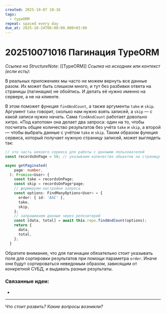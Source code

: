 ```yaml
---
created: 2025-10-07 10:16
tags:
  - typeORM
repeat: spaced every day
due_at: 2025-10-24T06:00:00.000+03:00
---
```

# 202510071016 Пагинация TypeORM

*Ссылка на StructureNote:* [[TypeORM]]
*Ссылка на исходник или контекст (если есть):*

В реальных приложениях мы часто не можем вернуть все данные разом. Их может быть слишком много, и тут без разбивки ответа на страницы (пагинации) не обойтись. И делать её нужно именно на сервере, а не на клиенте.

В этом поможет функция `findAndCount`, а также аргументы `take` и `skip`. Аргумент `take` говорит, сколько нам нужно взять записей, а `skip` — с какой записи нужно начать. Сама `findAndCount` работает довольно хитро. «Под капотом» она делает два запроса: один на то, чтобы посчитать общее количество результатов без учёта `take` и `skip`, а второй — чтобы выбрать данные с учётом `take` и `skip`. Таким образом функция сервиса, который получает нужную страницу записей, может выглядеть так:

```ts
// это часть некоего сервиса для работы с данными пользователей
const recordsOnPage = 50; // указываем количество объектов на страницу

async getPaginated(
    page: number,
  ): Promise<User> {
    const take = recordsOnPage;
    const skip = recordsOnPage*page;
    // формируем настройки запроса
    const options: FindManyOptions<User> = {
      order: { id: 'ASC' },
      take,
      skip,
    };
    // запрашиваем данные через репозиторий
    const [data, total] = await this.repo.findAndCount(options);
    return {
      data,
      total,
    };
  }
```

Обратите внимание, что для пагинации обязательно стоит указывать поле для сортировки результатов при помощи параметра `order`. Иначе они будут сортироваться неведомым образом, зависящим от конкретной СУБД, и выдавать разные результаты.

### Связанные идеи:

* 

---

*Что стоит развить? Какие вопросы возникли?*
